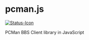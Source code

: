# pcman.js
[![Status-Icon](https://travis-ci.org/pcman-bbs/pcman.js.svg?branch=master)](https://travis-ci.org/pcman-bbs/pcman.js)

PCMan BBS Client library in JavaScript
